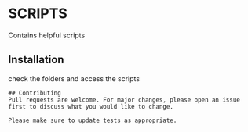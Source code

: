 # SCRIPTS

Contains helpful scripts

## Installation

check the folders and access the scripts

```
## Contributing
Pull requests are welcome. For major changes, please open an issue first to discuss what you would like to change.

Please make sure to update tests as appropriate.


```
